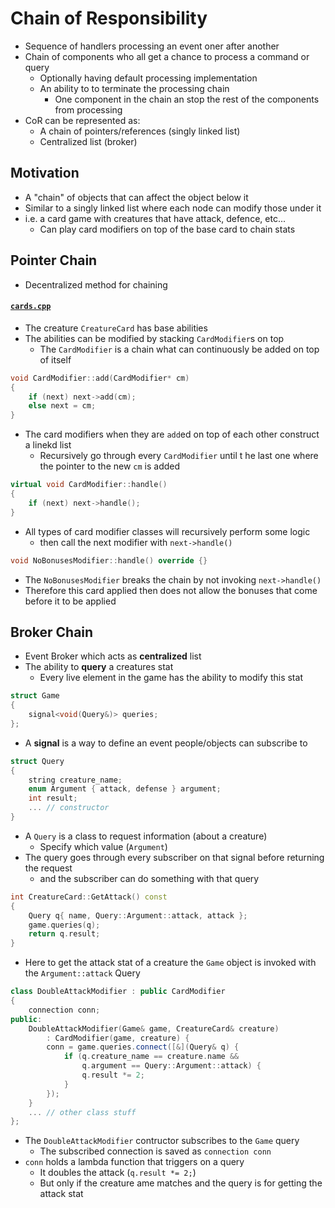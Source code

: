 # Chain of Responsibility
- Sequence of handlers processing an event oner after another
- Chain of components who all get a chance to process a command or query
    - Optionally having default processing implementation
    - An ability to to terminate the processing chain
        - One component in the chain an stop the rest of the components from processing
- CoR can be represented as:
    - A chain of pointers/references (singly linked list)
    - Centralized list (broker)

## Motivation
- A "chain" of objects that can affect the object below it
- Similar to a singly linked list where each node can modify those under it
- i.e. a card game with creatures that have attack, defence, etc...
    - Can play card modifiers on top of the base card to chain stats

## Pointer Chain
- Decentralized method for chaining

#### [`cards.cpp`](cards.cpp)

- The creature `CreatureCard` has base abilities
- The abilities can be modified by stacking `CardModifier`s on top
    - The `CardModifier` is a chain what can continuously be added on top of itself

```cpp
void CardModifier::add(CardModifier* cm)
{
    if (next) next->add(cm);
    else next = cm;
}
```
- The card modifiers when they are `add`ed on top of each other construct a linekd list
    - Recursively go through every `CardModifier` until t he last one where the pointer to the new `cm` is added

```cpp
virtual void CardModifier::handle()
{
    if (next) next->handle();
}
```
- All types of card modifier classes will recursively perform some logic
    - then call the next modifier with `next->handle()`

```cpp
void NoBonusesModifier::handle() override {}
```
- The `NoBonusesModifier` breaks the chain by not invoking `next->handle()`
- Therefore this card applied then does not allow the bonuses that come before it to be applied

## Broker Chain
- Event Broker which acts as **centralized** list
- The ability to **query** a creatures stat
    - Every live element in the game has the ability to modify this stat

```cpp
struct Game 
{
    signal<void(Query&)> queries;
};
```
- A **signal** is a way to define an event people/objects can subscribe to
```cpp
struct Query
{
    string creature_name;
    enum Argument { attack, defense } argument;
    int result;
    ... // constructor
}
```
- A `Query` is a class to request information (about a creature)
    - Specify which value (`Argument`)
- The query goes through every subscriber on that signal before returning the request
    - and the subscriber can do something with that query

```cpp
int CreatureCard::GetAttack() const
{
    Query q{ name, Query::Argument::attack, attack };
    game.queries(q);
    return q.result;
}
```
- Here to get the attack stat of a creature the `Game` object is invoked with the `Argument::attack` Query

```cpp
class DoubleAttackModifier : public CardModifier
{
    connection conn;
public:
    DoubleAttackModifier(Game& game, CreatureCard& creature)
        : CardModifier(game, creature) {
        conn = game.queries.connect([&](Query& q) {
            if (q.creature_name == creature.name && 
                q.argument == Query::Argument::attack) {
                q.result *= 2;
            }
        });
    }
    ... // other class stuff
};
```
- The `DoubleAttackModifier` contructor subscribes to the `Game` query
    - The subscribed connection is saved as `connection conn`
- `conn` holds a lambda function that triggers on a query
    - It doubles the attack (`q.result *= 2;`) 
    - But only if the creature ame matches and the query is for getting the attack stat

